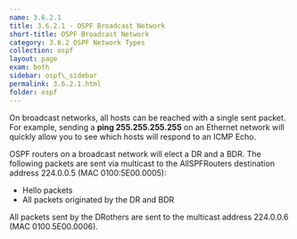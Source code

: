 ```yaml
---
name: 3.6.2.1
title: 3.6.2.1 - OSPF Broadcast Network
short-title: OSPF Broadcast Network
category: 3.6.2 OSPF Network Types
collection: ospf
layout: page
exam: both
sidebar: ospf\_sidebar
permalink: 3.6.2.1.html
folder: ospf
---
```

On broadcast networks, all hosts can be reached with a single sent packet. For example, sending a **ping 255.255.255.255** on an Ethernet network will quickly allow you to see which hosts will respond to an ICMP Echo.

OSPF routers on a broadcast network will elect a DR and a BDR. The following packets are sent via multicast to the AllSPFRouters destination address 224.0.0.5 (MAC 0100:5E00.0005):
- Hello packets
- All packets originated by the DR and BDR

All packets sent by the DRothers are sent to the multicast address 224.0.0.6 (MAC 0100.5E00.0006).